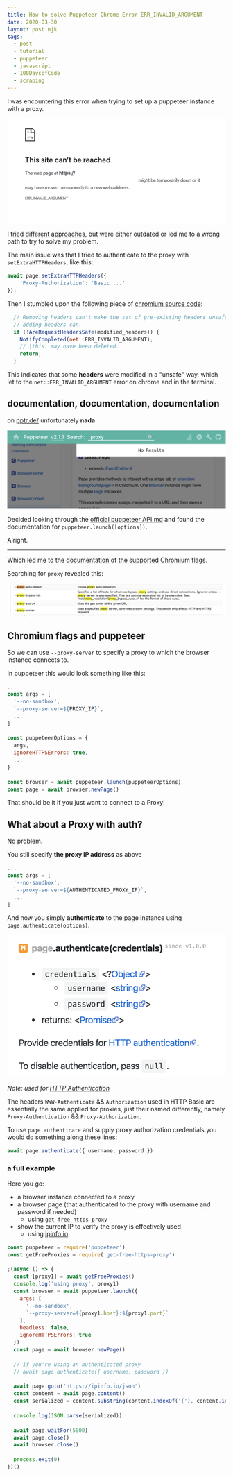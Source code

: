 ```yaml
---
title: How to solve Puppeteer Chrome Error ERR_INVALID_ARGUMENT
date: 2020-03-30
layout: post.njk
tags:
  - post
  - tutorial
  - puppeteer
  - javascript
  - 100DaysofCode
  - scraping
---
```


I was encountering this error when trying to set up a puppeteer instance with a proxy.

![err-invalid-argument.png](/assets/images/posts/proxy-puppeteer/err-invalid-argument.png)

I [tried](https://github.com/puppeteer/puppeteer/issues/676#issuecomment-351730660) [different](https://github.com/puppeteer/puppeteer/issues/4575) [approaches](https://github.com/puppeteer/puppeteer/issues/2234), but were either outdated or led me to a wrong path to try to solve my problem.

The main issue was that I tried to authenticate to the proxy with `setExtraHTTPHeaders`, like this:

```js
await page.setExtraHTTPHeaders({
    'Proxy-Authorization': 'Basic ...'
});
```

Then I stumbled upon the following piece of [chromium source code](https://github.com/chromium/chromium/blob/b2254b38369f4f8ce8685b7a82dee1251f6cea22/services/network/url_loader.cc#L679-L683):

```js
  // Removing headers can't make the set of pre-existing headers unsafe, but
  // adding headers can.
  if (!AreRequestHeadersSafe(modified_headers)) {
    NotifyCompleted(net::ERR_INVALID_ARGUMENT);
    // |this| may have been deleted.
    return;
  }
```

This indicates that some **headers** were modified in a "unsafe" way, which let to the `net::ERR_INVALID_ARGUMENT` error on chrome and in the terminal.

## documentation, documentation, documentation

on [pptr.de/](https://pptr.dev/) unfortunately **nada**

![doc-no-results.png](/assets/images/posts/proxy-puppeteer/doc-no-results.png)

Decided looking through the [official puppeteer API.md](https://github.com/puppeteer/puppeteer/blob/master/docs/api.md#puppeteerlaunchoptions) and found the documentation for `puppeteer.launch([options])`.

Alright.

---

Which led me to the [documentation of the supported Chromium flags](https://peter.sh/experiments/chromium-command-line-switches/).

Searching for `proxy` revealed this:

![chromium-flags-proxy.png](/assets/images/posts/proxy-puppeteer/chromium-flags-proxy.png)

## Chromium flags and puppeteer

So we can use `--proxy-server` to specify a proxy to which the browser instance connects to.

In puppeteer this would look something like this:

```js
...
const args = [
  '--no-sandbox',
  `--proxy-server=${PROXY_IP}`,
  ...
]

const puppeteerOptions = {
  args,
  ignoreHTTPSErrors: true,
  ...
}

const browser = await puppeteer.launch(puppeteerOptions)
const page = await browser.newPage()
```

That should be it if you just want to connect to a Proxy!

## What about a Proxy with auth?

No problem.

You still specify **the proxy IP address** as above

```js
...
const args = [
  '--no-sandbox',
  `--proxy-server=${AUTHENTICATED_PROXY_IP}`,
  ...
]
```

And now you simply **authenticate** to the page instance using `page.authenticate(options)`.

![page.authenticate.png](/assets/images/posts/proxy-puppeteer/page.authenticate.png)

*Note: used for [HTTP Authentication](https://developer.mozilla.org/en-US/docs/Web/HTTP/Authentication)*

The headers `WWW-Authenticate` && `Authorization` used in HTTP Basic are essentially the same applied for proxies, just their named differently, namely `Proxy-Authentication` && `Proxy-Authorization`.

To use `page.authenticate` and supply proxy authorization credentials you would do something along these lines:

```js
await page.authenticate({ username, password })
```

### a full example

Here you go:

- a browser instance connected to a proxy
- a browser page (that authenticated to the proxy with username and password if needed)
  - using [`get-free-https-proxy`](https://www.npmjs.com/package/get-free-https-proxy)
- show the current IP to verify the proxy is effectively used
  - using [ipinfo.io](https://ipinfo.io)

```js
const puppeteer = require('puppeteer')
const getFreeProxies = require('get-free-https-proxy')

;(async () => {
  const [proxy1] = await getFreeProxies()
  console.log('using proxy', proxy1)
  const browser = await puppeteer.launch({
    args: [
      '--no-sandbox',
      `--proxy-server=${proxy1.host}:${proxy1.port}`
    ],
    headless: false,
    ignoreHTTPSErrors: true
  })
  const page = await browser.newPage()

  // if you're using an authenticated proxy
  // await page.authenticate({ username, password })

  await page.goto('https://ipinfo.io/json')
  const content = await page.content()
  const serialized = content.substring(content.indexOf('{'), content.indexOf('}') + 1)

  console.log(JSON.parse(serialized))

  await page.waitFor(5000)
  await page.close()
  await browser.close()

  process.exit(0)
})()
```